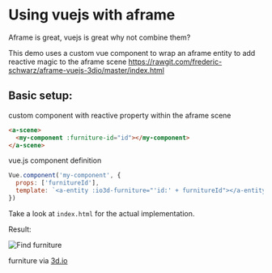 # Using vuejs with aframe

Aframe is great, vuejs is great why not combine them?

This demo uses a custom vue component to wrap an aframe entity to add reactive magic to the aframe scene
https://rawgit.com/frederic-schwarz/aframe-vuejs-3dio/master/index.html

## Basic setup:
custom component with reactive property within the aframe scene
```html
<a-scene>
  <my-component :furniture-id="id"></my-component>
</a-scene>
```
vue.js component definition
```js
Vue.component('my-component', {
  props: ['furnitureId'],
  template: `<a-entity :io3d-furniture="'id:' + furnitureId"></a-entity>`
})    
```

Take a look at `index.html` for the actual implementation.

Result:

![Find furniture](https://storage.3d.io/97fa0bf7-1405-4fe3-a2be-49d2101d4121/2017-09-19_07-43-20_BbtYrY/vue-furniture.gif)

furniture via [3d.io](https://3d.io/docs/api/1/furniture.html)
